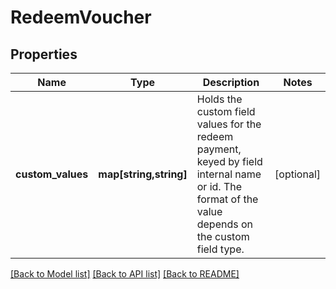 # RedeemVoucher

## Properties
Name | Type | Description | Notes
------------ | ------------- | ------------- | -------------
**custom_values** | **map[string,string]** | Holds the custom field values for the redeem payment, keyed by field internal name or id. The format of the value depends on the custom field type. | [optional] 

[[Back to Model list]](../../README.md#documentation-for-models) [[Back to API list]](../../README.md#documentation-for-api-endpoints) [[Back to README]](../../README.md)

